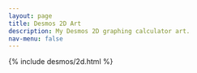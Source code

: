 ```yaml
---
layout: page
title: Desmos 2D Art
description: My Desmos 2D graphing calculator art.
nav-menu: false
---
```


<!-- Main -->
<div id="main" class="alt">

<!-- One -->
<section id="one">
  <div class="inner">

<!-- Content -->
{% include desmos/2d.html %}
</div>
</section>
</div>
